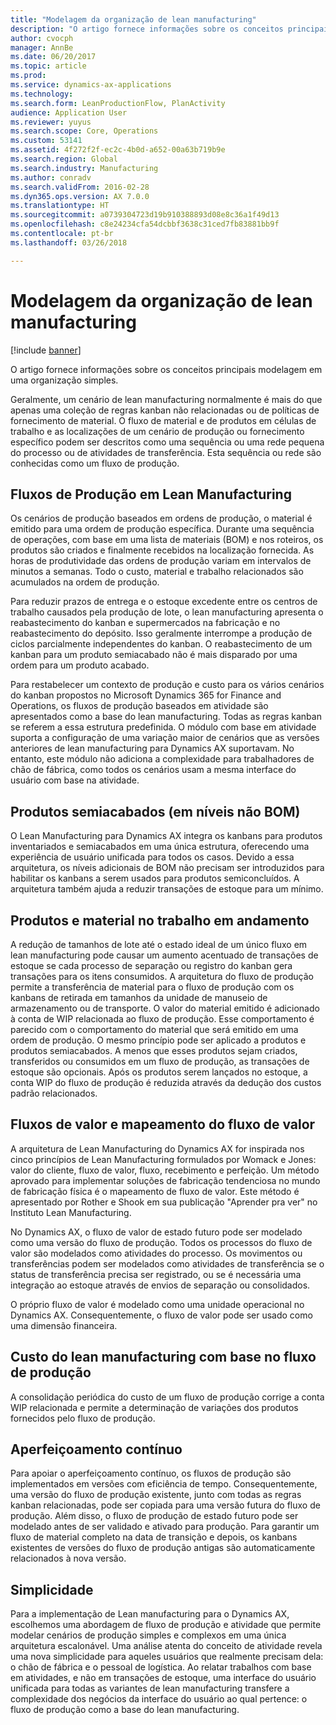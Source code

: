 ```yaml
---
title: "Modelagem da organização de lean manufacturing"
description: "O artigo fornece informações sobre os conceitos principais modelagem em uma organização simples."
author: cvocph
manager: AnnBe
ms.date: 06/20/2017
ms.topic: article
ms.prod: 
ms.service: dynamics-ax-applications
ms.technology: 
ms.search.form: LeanProductionFlow, PlanActivity
audience: Application User
ms.reviewer: yuyus
ms.search.scope: Core, Operations
ms.custom: 53141
ms.assetid: 4f272f2f-ec2c-4b0d-a652-00a63b719b9e
ms.search.region: Global
ms.search.industry: Manufacturing
ms.author: conradv
ms.search.validFrom: 2016-02-28
ms.dyn365.ops.version: AX 7.0.0
ms.translationtype: HT
ms.sourcegitcommit: a0739304723d19b910388893d08e8c36a1f49d13
ms.openlocfilehash: c8e24234cfa54dcbbf3638c31ced7fb83881bb9f
ms.contentlocale: pt-br
ms.lasthandoff: 03/26/2018

---
```


# <a name="modeling-a-lean-organization"></a>Modelagem da organização de lean manufacturing

[!include [banner](../includes/banner.md)]

O artigo fornece informações sobre os conceitos principais modelagem em uma organização simples. 

Geralmente, um cenário de lean manufacturing normalmente é mais do que apenas uma coleção de regras kanban não relacionadas ou de políticas de fornecimento de material. O fluxo de material e de produtos em células de trabalho e as localizações de um cenário de produção ou fornecimento específico podem ser descritos como uma sequência ou uma rede pequena do processo ou de atividades de transferência. Esta sequência ou rede são conhecidas como um fluxo de produção.

## <a name="production-flows-in-lean-manufacturing"></a>Fluxos de Produção em Lean Manufacturing
Os cenários de produção baseados em ordens de produção, o material é emitido para uma ordem de produção específica. Durante uma sequência de operações, com base em uma lista de materiais (BOM) e nos roteiros, os produtos são criados e finalmente recebidos na localização fornecida. As horas de produtividade das ordens de produção variam em intervalos de minutos a semanas. Todo o custo, material e trabalho relacionados são acumulados na ordem de produção. 

Para reduzir prazos de entrega e o estoque excedente entre os centros de trabalho causados pela produção de lote, o lean manufacturing apresenta o reabastecimento do kanban e supermercados na fabricação e no reabastecimento do depósito. Isso geralmente interrompe a produção de ciclos parcialmente independentes do kanban. O reabastecimento de um kanban para um produto semiacabado não é mais disparado por uma ordem para um produto acabado. 

Para restabelecer um contexto de produção e custo para os vários cenários do kanban propostos no Microsoft Dynamics 365 for Finance and Operations, os fluxos de produção baseados em atividade são apresentados como a base do lean manufacturing. Todas as regras kanban se referem a essa estrutura predefinida. O módulo com base em atividade suporta a configuração de uma variação maior de cenários que as versões anteriores de lean manufacturing para Dynamics AX suportavam. No entanto, este módulo não adiciona a complexidade para trabalhadores de chão de fábrica, como todos os cenários usam a mesma interface do usuário com base na atividade.

## <a name="semi-finished-products-non-bom-levels"></a>Produtos semiacabados (em níveis não BOM)
O Lean Manufacturing para Dynamics AX integra os kanbans para produtos inventariados e semiacabados em uma única estrutura, oferecendo uma experiência de usuário unificada para todos os casos. Devido a essa arquitetura, os níveis adicionais de BOM não precisam ser introduzidos para habilitar os kanbans a serem usados para produtos semiconcluídos. A arquitetura também ajuda a reduzir transações de estoque para um mínimo.

## <a name="products-and-material-in-work-in-progress"></a>Produtos e material no trabalho em andamento
A redução de tamanhos de lote até o estado ideal de um único fluxo em lean manufacturing pode causar um aumento acentuado de transações de estoque se cada processo de separação ou registro do kanban gera transações para os itens consumidos. A arquitetura do fluxo de produção permite a transferência de material para o fluxo de produção com os kanbans de retirada em tamanhos da unidade de manuseio de armazenamento ou de transporte. O valor do material emitido é adicionado à conta de WIP relacionada ao fluxo de produção. Esse comportamento é parecido com o comportamento do material que será emitido em uma ordem de produção. O mesmo princípio pode ser aplicado a produtos e produtos semiacabados. A menos que esses produtos sejam criados, transferidos ou consumidos em um fluxo de produção, as transações de estoque são opcionais. Após os produtos serem lançados no estoque, a conta WIP do fluxo de produção é reduzida através da dedução dos custos padrão relacionados.

## <a name="value-streams-and-value-stream-mapping"></a>Fluxos de valor e mapeamento do fluxo de valor
A arquitetura de Lean Manufacturing do Dynamics AX for inspirada nos cinco princípios de Lean Manufacturing formulados por Womack e Jones: valor do cliente, fluxo de valor, fluxo, recebimento e perfeição. Um método aprovado para implementar soluções de fabricação tendenciosa no mundo de fabricação física é o mapeamento de fluxo de valor. Este método é apresentado por Rother e Shook em sua publicação "Aprender pra ver" no Instituto Lean Manufacturing. 

No Dynamics AX, o fluxo de valor de estado futuro pode ser modelado como uma versão do fluxo de produção. Todos os processos do fluxo de valor são modelados como atividades do processo. Os movimentos ou transferências podem ser modelados como atividades de transferência se o status de transferência precisa ser registrado, ou se é necessária uma integração ao estoque através de envios de separação ou consolidados. 

O próprio fluxo de valor é modelado como uma unidade operacional no Dynamics AX. Consequentemente, o fluxo de valor pode ser usado como uma dimensão financeira.

## <a name="costing-for-lean-manufacturing-based-on-the-production-flow"></a>Custo do lean manufacturing com base no fluxo de produção
A consolidação periódica do custo de um fluxo de produção corrige a conta WIP relacionada e permite a determinação de variações dos produtos fornecidos pelo fluxo de produção.

## <a name="continuous-improvement"></a>Aperfeiçoamento contínuo
Para apoiar o aperfeiçoamento contínuo, os fluxos de produção são implementados em versões com eficiência de tempo. Consequentemente, uma versão do fluxo de produção existente, junto com todas as regras kanban relacionadas, pode ser copiada para uma versão futura do fluxo de produção. Além disso, o fluxo de produção de estado futuro pode ser modelado antes de ser validado e ativado para produção. Para garantir um fluxo de material completo na data de transição e depois, os kanbans existentes de versões do fluxo de produção antigas são automaticamente relacionados à nova versão.

## <a name="simplicity"></a>Simplicidade
Para a implementação de Lean manufacturing para o Dynamics AX, escolhemos uma abordagem de fluxo de produção e atividade que permite modelar cenários de produção simples e complexos em uma única arquitetura escalonável. Uma análise atenta do conceito de atividade revela uma nova simplicidade para aqueles usuários que realmente precisam dela: o chão de fábrica e o pessoal de logística. Ao relatar trabalhos com base em atividades, e não em transações de estoque, uma interface do usuário unificada para todas as variantes de lean manufacturing transfere a complexidade dos negócios da interface do usuário ao qual pertence: o fluxo de produção como a base do lean manufacturing.




